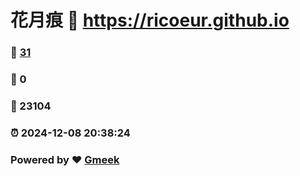 # 花月痕 :link: https://ricoeur.github.io 
### :page_facing_up: [31](https://ricoeur.github.io/tag.html) 
### :speech_balloon: 0 
### :hibiscus: 23104 
### :alarm_clock: 2024-12-08 20:38:24 
### Powered by :heart: [Gmeek](https://github.com/Meekdai/Gmeek)
